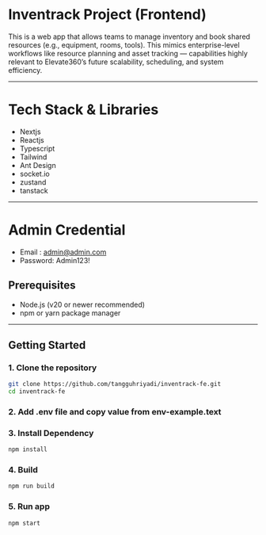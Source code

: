 # Inventrack Project (Frontend)

This is a web app that allows teams to manage inventory and book shared resources (e.g., equipment, 
rooms, tools). This mimics enterprise-level workflows like resource planning and asset tracking — capabilities 
highly relevant to Elevate360’s future scalability, scheduling, and system efficiency.

---

# Tech Stack & Libraries
- Nextjs
- Reactjs
- Typescript
- Tailwind
- Ant Design
- socket.io
- zustand
- tanstack

---

# Admin Credential
- Email : admin@admin.com
- Password: Admin123!

## Prerequisites

- Node.js (v20 or newer recommended)
- npm or yarn package manager

---

## Getting Started

### 1. Clone the repository

```bash
git clone https://github.com/tangguhriyadi/inventrack-fe.git
cd inventrack-fe
```

### 2. Add .env file and copy value from env-example.text

### 3. Install Dependency
```bash
npm install
```

### 4. Build
```bash
npm run build
```

### 5. Run app
```bash
npm start
```
